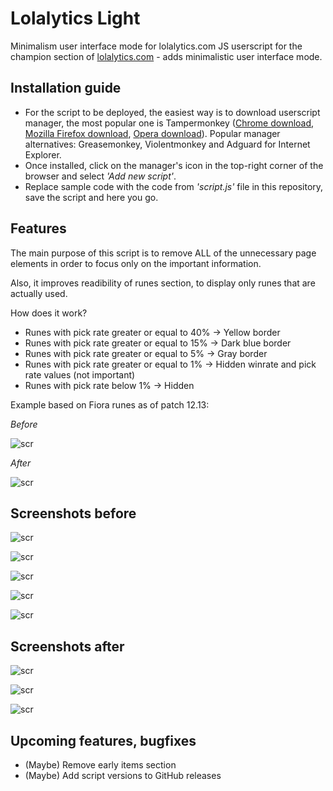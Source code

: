 # Lolalytics Light

Minimalism user interface mode for lolalytics.com
JS userscript for the champion section of [lolalytics.com](https://lolalytics.com/) - adds minimalistic user interface mode. 

## Installation guide

* For the script to be deployed, the easiest way is to download userscript manager, the most popular one is Tampermonkey ([Chrome download](https://chrome.google.com/webstore/detail/tampermonkey/dhdgffkkebhmkfjojejmpbldmpobfkfo?hl=pl), [Mozilla Firefox download](https://addons.mozilla.org/pl/firefox/addon/tampermonkey/), [Opera download](https://addons.opera.com/pl/extensions/details/tampermonkey-beta/)). Popular manager alternatives: Greasemonkey, Violentmonkey and Adguard for Internet Explorer.
* Once installed, click on the manager's icon in the top-right corner of the browser and select *'Add new script'*.
* Replace sample code with the code from *'script.js'* file in this repository, save the script and here you go.

## Features

The main purpose of this script is to remove ALL of the unnecessary page elements in order to focus only on the important information.

Also, it improves readibility of runes section, to display only runes that are actually used.

How does it work?
* Runes with pick rate greater or equal to 40% -> Yellow border
* Runes with pick rate greater or equal to 15% -> Dark blue border
* Runes with pick rate greater or equal to 5% -> Gray border
* Runes with pick rate greater or equal to 1% -> Hidden winrate and pick rate values (not important)
* Runes with pick rate below 1% -> Hidden

Example based on Fiora runes as of patch 12.13:

*Before*

![scr](https://i.imgur.com/9F1uoZh.png)

*After*

![scr](https://i.imgur.com/NoDncTF.png)



## Screenshots before

![scr](https://i.imgur.com/qhK4Zta.png)

![scr](https://i.imgur.com/NOIZ99R.png)

![scr](https://i.imgur.com/mpmhKHL.png)

![scr](https://i.imgur.com/jgWpg7W.png)

![scr](https://i.imgur.com/2GHZHEY.png)

## Screenshots after

![scr](https://i.imgur.com/Jcd3Vrz.png)

![scr](https://i.imgur.com/0xMSGJ5.png)

![scr](https://i.imgur.com/OAoAdq7.png)

## Upcoming features, bugfixes

* (Maybe) Remove early items section
* (Maybe) Add script versions to GitHub releases
